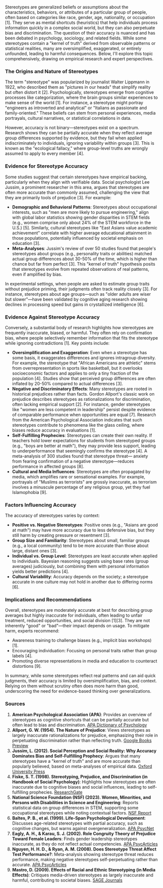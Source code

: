 Stereotypes are generalized beliefs or assumptions about the characteristics, behaviors, or attributes of a particular group of people, often based on categories like race, gender, age, nationality, or occupation [1]. They serve as mental shortcuts (heuristics) that help individuals process information quickly in a complex social world, but they can also perpetuate bias and discrimination. The question of their accuracy is nuanced and has been debated in psychology, sociology, and related fields. While some stereotypes contain a "kernel of truth" derived from observable patterns or statistical realities, many are oversimplified, exaggerated, or entirely unfounded, leading to harmful consequences. Below, I'll explore this topic comprehensively, drawing on empirical research and expert perspectives.

### The Origins and Nature of Stereotypes
The term "stereotype" was popularized by journalist Walter Lippmann in 1922, who described them as "pictures in our heads" that simplify reality but often distort it [2]. Psychologically, stereotypes emerge from cognitive processes like categorization, where the brain groups similar experiences to make sense of the world [1]. For instance, a stereotype might portray "engineers as introverted and analytical" or "Italians as passionate and family-oriented." These beliefs can stem from personal experiences, media portrayals, cultural narratives, or statistical correlations in data.

However, accuracy is not binary—stereotypes exist on a spectrum. Research shows they can be partially accurate when they reflect average group differences supported by evidence, but they fail when applied indiscriminately to individuals, ignoring variability within groups [3]. This is known as the "ecological fallacy," where group-level truths are wrongly assumed to apply to every member [4].

### Evidence for Stereotype Accuracy
Some studies suggest that certain stereotypes have empirical backing, particularly when they align with verifiable data. Social psychologist Lee Jussim, a prominent researcher in this area, argues that stereotypes are often more accurate than commonly assumed, challenging the view that they are primarily tools of prejudice [3]. For example:
- **Demographic and Behavioral Patterns**: Stereotypes about occupational interests, such as "men are more likely to pursue engineering," align with global labor statistics showing gender disparities in STEM fields (e.g., women comprise only about 24% of the STEM workforce in the U.S.) [5]. Similarly, cultural stereotypes like "East Asians value academic achievement" correlate with higher average educational attainment in those populations, potentially influenced by societal emphasis on education [3].
- **Meta-Analyses**: Jussim's review of over 50 studies found that people's stereotypes about groups (e.g., personality traits or abilities) matched actual group differences about 30-50% of the time, which is higher than chance but far from perfect [3]. This "kernel of truth" hypothesis posits that stereotypes evolve from repeated observations of real patterns, even if amplified by bias.

In experimental settings, when people are asked to estimate group traits without prejudice priming, their judgments often track reality closely [3]. For instance, stereotypes about age groups—such as "older adults are wiser but slower"—have been validated by cognitive aging research showing declines in processing speed but gains in crystallized intelligence [6].

### Evidence Against Stereotype Accuracy
Conversely, a substantial body of research highlights how stereotypes are frequently inaccurate, biased, or harmful. They often rely on confirmation bias, where people selectively remember information that fits the stereotype while ignoring contradictions [1]. Key points include:
- **Oversimplification and Exaggeration**: Even when a stereotype has some basis, it exaggerates differences and ignores intragroup diversity. For example, the stereotype that "African Americans are athletic" stems from overrepresentation in sports like basketball, but it overlooks socioeconomic factors and applies to only a tiny fraction of the population [4]. Studies show that perceived group differences are often inflated by 20-50% compared to actual differences [3].
- **Negative and Discriminatory Effects**: Many stereotypes are rooted in historical prejudices rather than facts. Gordon Allport's classic work on prejudice describes stereotypes as rationalizations for discrimination, often lacking empirical support [2]. For instance, gender stereotypes like "women are less competent in leadership" persist despite evidence of comparable performance when opportunities are equal [7]. Research from the American Psychological Association indicates that such stereotypes contribute to phenomena like the glass ceiling, where biases reduce accuracy in evaluations [1].
- **Self-Fulfilling Prophecies**: Stereotypes can create their own reality. If teachers hold lower expectations for students from stereotyped groups (e.g., "boys are better at math"), they may provide less support, leading to underperformance that seemingly confirms the stereotype [4]. A meta-analysis of 300 studies found that stereotype threat— anxiety from fearing confirmation of a negative stereotype—reduces performance in affected groups [8].
- **Cultural and Media Influences**: Stereotypes are often propagated by media, which amplifies rare or sensational examples. For example, portrayals of "Muslims as terrorists" are grossly inaccurate, as terrorism involves a minuscule percentage of any religious group, yet they fuel Islamophobia [9].

### Factors Influencing Accuracy
The accuracy of stereotypes varies by context:
- **Positive vs. Negative Stereotypes**: Positive ones (e.g., "Asians are good at math") may have more accuracy due to less defensive bias, but they still harm by creating pressure or resentment [3].
- **Group Size and Familiarity**: Stereotypes about small, familiar groups (e.g., a local community) tend to be more accurate than those about large, distant ones [3].
- **Individual vs. Group Level**: Stereotypes are least accurate when applied to individuals. Bayesian reasoning suggests using base rates (group averages) judiciously, but combining them with personal information yields better predictions [4].
- **Cultural Variability**: Accuracy depends on the society; a stereotype accurate in one culture may not hold in another due to differing norms [6].

### Implications and Recommendations
Overall, stereotypes are moderately accurate at best for describing group averages but highly inaccurate for individuals, often leading to unfair treatment, reduced opportunities, and social division [1][3]. They are not inherently "good" or "bad"—their impact depends on usage. To mitigate harm, experts recommend:
- Awareness training to challenge biases (e.g., implicit bias workshops) [1].
- Encouraging individuation: Focusing on personal traits rather than group labels [4].
- Promoting diverse representations in media and education to counteract distortions [9].

In summary, while some stereotypes reflect real patterns and can aid quick judgments, their accuracy is limited by oversimplification, bias, and context. Relying on them without scrutiny often does more harm than good, underscoring the need for evidence-based thinking over generalizations.

### Sources
1. **American Psychological Association (APA)**: Provides an overview of stereotypes as cognitive shortcuts that can be partially accurate but often lead to bias and discrimination. [APA Dictionary of Psychology](https://dictionary.apa.org/stereotype)  
2. **Allport, G. W. (1954). The Nature of Prejudice**: Views stereotypes as largely inaccurate rationalizations for prejudice, emphasizing their role in perpetuating discrimination rather than reflecting truth. [Google Books Preview](https://books.google.com/books/about/The_Nature_of_Prejudice.html?id=QC7aAAAAMAAJ)  
3. **Jussim, L. (2012). Social Perception and Social Reality: Why Accuracy Dominates Bias and Self-Fulfilling Prophecy**: Argues that many stereotypes have a "kernel of truth" and are more accurate than popularly believed, based on meta-analyses of empirical data. [Oxford University Press](https://global.oup.com/academic/product/social-perception-and-social-reality-9780195366600)  
4. **Fiske, S. T. (1998). Stereotyping, Prejudice, and Discrimination (in Handbook of Social Psychology)**: Highlights how stereotypes are often inaccurate due to cognitive biases and social influences, leading to self-fulfilling prophecies. [ResearchGate](https://www.researchgate.net/publication/232569195_Stereotyping_prejudice_and_discrimination)  
5. **National Science Foundation (NSF) (2023). Women, Minorities, and Persons with Disabilities in Science and Engineering**: Reports statistical data on group differences in STEM, supporting some occupational stereotypes while noting contextual factors. [NSF Report](https://ncses.nsf.gov/pubs/nsf23315/)  
6. **Baltes, P. B., et al. (1999). Life-Span Psychological Development**: Discusses age-related stereotypes with partial accuracy, such as cognitive changes, but warns against overgeneralization. [APA PsycNet](https://psycnet.apa.org/record/1999-02800-003)  
7. **Eagly, A. H., & Karau, S. J. (2002). Role Congruity Theory of Prejudice Toward Female Leaders**: Finds gender leadership stereotypes inaccurate, as they do not reflect actual competencies. [APA PsycArticles](https://psycnet.apa.org/doiLanding?doi=10.1037%2F0033-2909.128.4.573)  
8. **Nguyen, H. H. D., & Ryan, A. M. (2008). Does Stereotype Threat Affect Test Performance?**: Meta-analysis showing stereotype threat reduces performance, making negative stereotypes self-perpetuating rather than accurate. [APA PsycArticles](https://psycnet.apa.org/doiLanding?doi=10.1037%2Fa0013831)  
9. **Mastro, D. (2009). Effects of Racial and Ethnic Stereotyping (in Media Effects)**: Critiques media-driven stereotypes as largely inaccurate and harmful, contributing to societal biases. [SAGE Journals](https://journals.sagepub.com/doi/10.1177/0093650209333033)